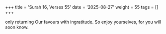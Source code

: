 +++
title = 'Surah 16, Verses 55'
date = '2025-08-27'
weight = 55
tags = []
+++

only returning Our favours with ingratitude. So enjoy yourselves, for you will soon know.